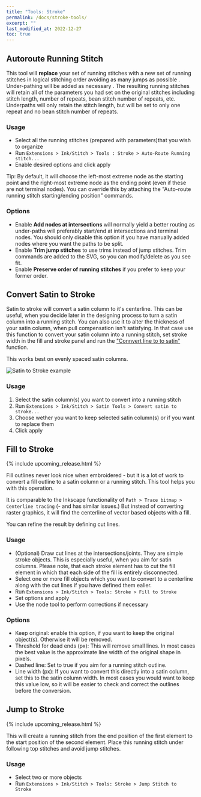 ```yaml
---
title: "Tools: Stroke"
permalink: /docs/stroke-tools/
excerpt: ""
last_modified_at: 2022-12-27
toc: true
---
```

## Autoroute Running Stitch

This tool will **replace** your set of running stitches  with a new set of running stitches in logical stitching order avoiding as many jumps as possible . Under-pathing  will be added as necessary  . The resulting running stitches will retain all of the parameters you had set on the original stitches including stitch length, number of repeats, bean stitch number of repeats, etc. Underpaths will only retain the stitch length, but will be set to only one  repeat and no bean stitch number of repeats.

### Usage

- Select all the running stitches (prepared with parameters)that you wish to organize
- Run `Extensions > Ink/Stitch > Tools : Stroke > Auto-Route Running stitch...`
- Enable desired options and click apply

Tip: By default, it will choose the left-most extreme node as the starting point and the right-most extreme node  as the ending point (even if these are not terminal nodes). You can override this by attaching the "Auto-route running stitch starting/ending position" commands.

### Options

- Enable **Add nodes at intersections** will normally yield a better routing as under-paths will preferably start/end at intersections and terminal nodes.  You should only disable this option if you have manually added nodes where you want the paths to be split.
- Enable **Trim jump stitches** to use trims instead of jump stitches. Trim commands are added to the SVG, so you can modify/delete as you see fit.
- Enable **Preserve order of running stitches** if you prefer to keep your former order. 


## Convert Satin to Stroke

Satin to stroke will convert a satin column to it's centerline. This can be useful, when you decide later in the designing process to turn a satin column into a running stitch. You can also use it to alter the thickness of your satin column, when pull compensation isn't satisfying. In that case use this function to convert your satin column into a running stitch, set stroke width in the fill and stroke panel and run the ["Connvert line to to satin"](#convert-line-to-satin) function. 

This works best on evenly spaced satin columns.

![Satin to Stroke example](/assets/images/docs/en/satin_to_stroke.png)

### Usage

1. Select the satin column(s) you want to convert into a running stitch
2. Run `Extensions > Ink/Stitch > Satin Tools > Convert satin to stroke...`
3. Choose wether you want to keep selected satin column(s) or if you want to replace them
4. Click apply


## Fill to Stroke

{% include upcoming_release.html %}

Fill outlines never look nice when embroidered - but it is a lot of work to convert a fill outline to a satin column or a running stitch. This tool helps you with this operation.

It is comparable to the Inkscape functionality of `Path > Trace bitmap > Centerline tracing` (- and has similar issues.) But instead of converting raster graphics, it will find the centerline of vector based objects with a fill.

You can refine the result by defining cut lines.

### Usage

*  (Optional) Draw cut lines at the intersections/joints. They are simple stroke objects. This is especially useful, when you aim for satin columns. Please note, that each stroke element has to cut the fill element in which that each side of the fill is entirely disconnected.
* Select one or more fill objects which you want to convert to a centerline along with the cut lines if you have defined them ealier.</label>
* Run `Extensions > Ink/Stitch > Tools: Stroke > Fill to Stroke`
* Set options and apply
* Use the node tool to perform corrections if necessary

### Options

* Keep original: enable this option, if you want to keep the original object(s). Otherwise it will be removed.
* Threshold for dead ends (px): This will remove small lines. In most cases the best value is the approximate line width of the original shape in pixels.
* Dashed line: Set to true if you aim for a running stitch outline.
* Line width (px): If you want to convert this directly into a satin column, set this to the satin column width. In most cases you would want to keep this value low, so it will be easier to check and correct the outlines before the conversion.

## Jump to Stroke

{% include upcoming_release.html %}

This will create a running stitch from the end position of the first element to the start position of the second element. Place this running stitch under following top stitches and avoid jump stitches.

### Usage

* Select two or more objects
* Run `Extensions > Ink/Stitch > Tools: Stroke > Jump Stitch to Stroke`

